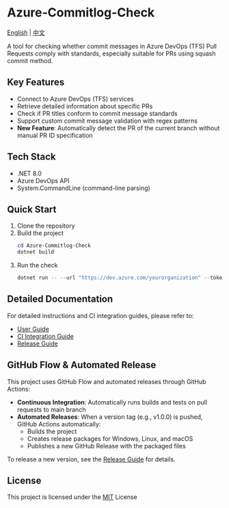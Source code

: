 # Azure-Commitlog-Check

[English](README.md) | [中文](README.zh-CN.md)

A tool for checking whether commit messages in Azure DevOps (TFS) Pull Requests comply with standards, especially suitable for PRs using squash commit method.

## Key Features

- Connect to Azure DevOps (TFS) services
- Retrieve detailed information about specific PRs
- Check if PR titles conform to commit message standards
- Support custom commit message validation with regex patterns
- **New Feature**: Automatically detect the PR of the current branch without manual PR ID specification

## Tech Stack

- .NET 8.0
- Azure DevOps API
- System.CommandLine (command-line parsing)

## Quick Start

1. Clone the repository
2. Build the project
   ```powershell
   cd Azure-Commitlog-Check
   dotnet build
   ```
3. Run the check
   ```powershell
   dotnet run -- --url "https://dev.azure.com/yourorganization" --token "your-pat-token" --project "your-project" --auto-detect
   ```

## Detailed Documentation

For detailed instructions and CI integration guides, please refer to:

- [User Guide](Azure-Commitlog-Check/README.md)
- [CI Integration Guide](Azure-Commitlog-Check/CI_INTEGRATION_GUIDE.md)
- [Release Guide](RELEASE.md)

## GitHub Flow & Automated Release

This project uses GitHub Flow and automated releases through GitHub Actions:

- **Continuous Integration**: Automatically runs builds and tests on pull requests to main branch
- **Automated Releases**: When a version tag (e.g., v1.0.0) is pushed, GitHub Actions automatically:
  - Builds the project
  - Creates release packages for Windows, Linux, and macOS
  - Publishes a new GitHub Release with the packaged files

To release a new version, see the [Release Guide](RELEASE.md) for details.

## License

This project is licensed under the [MIT](LICENSE) License
